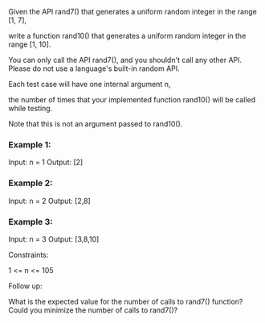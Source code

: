 Given the API rand7() that generates a uniform random integer in the range [1, 7], 

write a function rand10() that generates a uniform random integer in the range [1, 10]. 

You can only call the API rand7(), and you shouldn't call any other API. Please do not use a language's built-in random API.

Each test case will have one internal argument n, 

the number of times that your implemented function rand10() will be called while testing. 

Note that this is not an argument passed to rand10().

 

### Example 1:

Input: n = 1
Output: [2]


### Example 2:

Input: n = 2
Output: [2,8]


### Example 3:

Input: n = 3
Output: [3,8,10]
 

Constraints:

1 <= n <= 105
 

Follow up:

What is the expected value for the number of calls to rand7() function?
Could you minimize the number of calls to rand7()?
